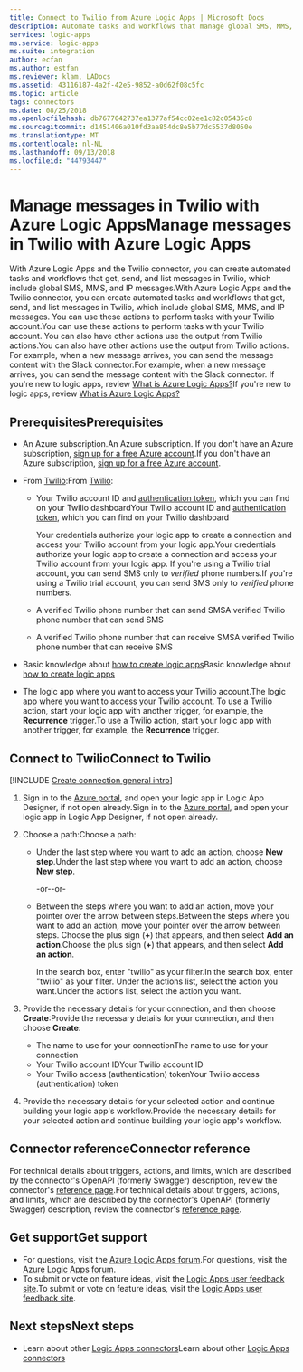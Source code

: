 ```yaml
---
title: Connect to Twilio from Azure Logic Apps | Microsoft Docs
description: Automate tasks and workflows that manage global SMS, MMS, and IP messages through your Twilio account by using Azure Logic Apps
services: logic-apps
ms.service: logic-apps
ms.suite: integration
author: ecfan
ms.author: estfan
ms.reviewer: klam, LADocs
ms.assetid: 43116187-4a2f-42e5-9852-a0d62f08c5fc
ms.topic: article
tags: connectors
ms.date: 08/25/2018
ms.openlocfilehash: db7677042737ea1377af54cc02ee1c82c05435c8
ms.sourcegitcommit: d1451406a010fd3aa854dc8e5b77dc5537d8050e
ms.translationtype: MT
ms.contentlocale: nl-NL
ms.lasthandoff: 09/13/2018
ms.locfileid: "44793447"
---
```

# <a name="manage-messages-in-twilio-with-azure-logic-apps"></a><span data-ttu-id="fbdef-103">Manage messages in Twilio with Azure Logic Apps</span><span class="sxs-lookup"><span data-stu-id="fbdef-103">Manage messages in Twilio with Azure Logic Apps</span></span>

<span data-ttu-id="fbdef-104">With Azure Logic Apps and the Twilio connector, you can create automated tasks and workflows that get, send, and list messages in Twilio, which include global SMS, MMS, and IP messages.</span><span class="sxs-lookup"><span data-stu-id="fbdef-104">With Azure Logic Apps and the Twilio connector, you can create automated tasks and workflows that get, send, and list messages in Twilio, which include global SMS, MMS, and IP messages.</span></span> <span data-ttu-id="fbdef-105">You can use these actions to perform tasks with your Twilio account.</span><span class="sxs-lookup"><span data-stu-id="fbdef-105">You can use these actions to perform tasks with your Twilio account.</span></span> <span data-ttu-id="fbdef-106">You can also have other actions use the output from Twilio actions.</span><span class="sxs-lookup"><span data-stu-id="fbdef-106">You can also have other actions use the output from Twilio actions.</span></span> <span data-ttu-id="fbdef-107">For example, when a new message arrives, you can send the message content with the Slack connector.</span><span class="sxs-lookup"><span data-stu-id="fbdef-107">For example, when a new message arrives, you can send the message content with the Slack connector.</span></span> <span data-ttu-id="fbdef-108">If you're new to logic apps, review [What is Azure Logic Apps?](../logic-apps/logic-apps-overview.md)</span><span class="sxs-lookup"><span data-stu-id="fbdef-108">If you're new to logic apps, review [What is Azure Logic Apps?](../logic-apps/logic-apps-overview.md)</span></span>

## <a name="prerequisites"></a><span data-ttu-id="fbdef-109">Prerequisites</span><span class="sxs-lookup"><span data-stu-id="fbdef-109">Prerequisites</span></span>

* <span data-ttu-id="fbdef-110">An Azure subscription.</span><span class="sxs-lookup"><span data-stu-id="fbdef-110">An Azure subscription.</span></span> <span data-ttu-id="fbdef-111">If you don't have an Azure subscription, <a href="https://azure.microsoft.com/free/" target="_blank">sign up for a free Azure account</a>.</span><span class="sxs-lookup"><span data-stu-id="fbdef-111">If you don't have an Azure subscription, <a href="https://azure.microsoft.com/free/" target="_blank">sign up for a free Azure account</a>.</span></span> 

* <span data-ttu-id="fbdef-112">From [Twilio](https://www.twilio.com/):</span><span class="sxs-lookup"><span data-stu-id="fbdef-112">From [Twilio](https://www.twilio.com/):</span></span> 

  * <span data-ttu-id="fbdef-113">Your Twilio account ID and [authentication token](https://support.twilio.com/hc/en-us/articles/223136027-Auth-Tokens-and-How-to-Change-Them), which you can find on your Twilio dashboard</span><span class="sxs-lookup"><span data-stu-id="fbdef-113">Your Twilio account ID and [authentication token](https://support.twilio.com/hc/en-us/articles/223136027-Auth-Tokens-and-How-to-Change-Them), which you can find on your Twilio dashboard</span></span>

    <span data-ttu-id="fbdef-114">Your credentials authorize your logic app to create a connection and access your Twilio account from your logic app.</span><span class="sxs-lookup"><span data-stu-id="fbdef-114">Your credentials authorize your logic app to create a connection and access your Twilio account from your logic app.</span></span> 
    <span data-ttu-id="fbdef-115">If you're using a Twilio trial account, you can send SMS only to *verified* phone numbers.</span><span class="sxs-lookup"><span data-stu-id="fbdef-115">If you're using a Twilio trial account, you can send SMS only to *verified* phone numbers.</span></span>

  * <span data-ttu-id="fbdef-116">A verified Twilio phone number that can send SMS</span><span class="sxs-lookup"><span data-stu-id="fbdef-116">A verified Twilio phone number that can send SMS</span></span>

  * <span data-ttu-id="fbdef-117">A verified Twilio phone number that can receive SMS</span><span class="sxs-lookup"><span data-stu-id="fbdef-117">A verified Twilio phone number that can receive SMS</span></span>

* <span data-ttu-id="fbdef-118">Basic knowledge about [how to create logic apps](../logic-apps/quickstart-create-first-logic-app-workflow.md)</span><span class="sxs-lookup"><span data-stu-id="fbdef-118">Basic knowledge about [how to create logic apps](../logic-apps/quickstart-create-first-logic-app-workflow.md)</span></span>

* <span data-ttu-id="fbdef-119">The logic app where you want to access your Twilio account.</span><span class="sxs-lookup"><span data-stu-id="fbdef-119">The logic app where you want to access your Twilio account.</span></span> <span data-ttu-id="fbdef-120">To use a Twilio action, start your logic app with another trigger, for example, the **Recurrence** trigger.</span><span class="sxs-lookup"><span data-stu-id="fbdef-120">To use a Twilio action, start your logic app with another trigger, for example, the **Recurrence** trigger.</span></span>

## <a name="connect-to-twilio"></a><span data-ttu-id="fbdef-121">Connect to Twilio</span><span class="sxs-lookup"><span data-stu-id="fbdef-121">Connect to Twilio</span></span>

[!INCLUDE [Create connection general intro](../../includes/connectors-create-connection-general-intro.md)]

1. <span data-ttu-id="fbdef-122">Sign in to the [Azure portal](https://portal.azure.com), and open your logic app in Logic App Designer, if not open already.</span><span class="sxs-lookup"><span data-stu-id="fbdef-122">Sign in to the [Azure portal](https://portal.azure.com), and open your logic app in Logic App Designer, if not open already.</span></span>

1. <span data-ttu-id="fbdef-123">Choose a path:</span><span class="sxs-lookup"><span data-stu-id="fbdef-123">Choose a path:</span></span> 

     * <span data-ttu-id="fbdef-124">Under the last step where you want to add an action, choose **New step**.</span><span class="sxs-lookup"><span data-stu-id="fbdef-124">Under the last step where you want to add an action, choose **New step**.</span></span> 

       <span data-ttu-id="fbdef-125">-or-</span><span class="sxs-lookup"><span data-stu-id="fbdef-125">-or-</span></span>

     * <span data-ttu-id="fbdef-126">Between the steps where you want to add an action, move your pointer over the arrow between steps.</span><span class="sxs-lookup"><span data-stu-id="fbdef-126">Between the steps where you want to add an action, move your pointer over the arrow between steps.</span></span> 
     <span data-ttu-id="fbdef-127">Choose the plus sign (**+**) that appears, and then select **Add an action**.</span><span class="sxs-lookup"><span data-stu-id="fbdef-127">Choose the plus sign (**+**) that appears, and then select **Add an action**.</span></span>
     
       <span data-ttu-id="fbdef-128">In the search box, enter "twilio" as your filter.</span><span class="sxs-lookup"><span data-stu-id="fbdef-128">In the search box, enter "twilio" as your filter.</span></span> 
       <span data-ttu-id="fbdef-129">Under the actions list, select the action you want.</span><span class="sxs-lookup"><span data-stu-id="fbdef-129">Under the actions list, select the action you want.</span></span>

1. <span data-ttu-id="fbdef-130">Provide the necessary details for your connection, and then choose **Create**:</span><span class="sxs-lookup"><span data-stu-id="fbdef-130">Provide the necessary details for your connection, and then choose **Create**:</span></span>

   * <span data-ttu-id="fbdef-131">The name to use for your connection</span><span class="sxs-lookup"><span data-stu-id="fbdef-131">The name to use for your connection</span></span>
   * <span data-ttu-id="fbdef-132">Your Twilio account ID</span><span class="sxs-lookup"><span data-stu-id="fbdef-132">Your Twilio account ID</span></span> 
   * <span data-ttu-id="fbdef-133">Your Twilio access (authentication) token</span><span class="sxs-lookup"><span data-stu-id="fbdef-133">Your Twilio access (authentication) token</span></span>

1. <span data-ttu-id="fbdef-134">Provide the necessary details for your selected action and continue building your logic app's workflow.</span><span class="sxs-lookup"><span data-stu-id="fbdef-134">Provide the necessary details for your selected action and continue building your logic app's workflow.</span></span>

## <a name="connector-reference"></a><span data-ttu-id="fbdef-135">Connector reference</span><span class="sxs-lookup"><span data-stu-id="fbdef-135">Connector reference</span></span>

<span data-ttu-id="fbdef-136">For technical details about triggers, actions, and limits, which are described by the connector's OpenAPI (formerly Swagger) description, review the connector's [reference page](/connectors/twilio/).</span><span class="sxs-lookup"><span data-stu-id="fbdef-136">For technical details about triggers, actions, and limits, which are described by the connector's OpenAPI (formerly Swagger) description, review the connector's [reference page](/connectors/twilio/).</span></span>

## <a name="get-support"></a><span data-ttu-id="fbdef-137">Get support</span><span class="sxs-lookup"><span data-stu-id="fbdef-137">Get support</span></span>

* <span data-ttu-id="fbdef-138">For questions, visit the [Azure Logic Apps forum](https://social.msdn.microsoft.com/Forums/en-US/home?forum=azurelogicapps).</span><span class="sxs-lookup"><span data-stu-id="fbdef-138">For questions, visit the [Azure Logic Apps forum](https://social.msdn.microsoft.com/Forums/en-US/home?forum=azurelogicapps).</span></span>
* <span data-ttu-id="fbdef-139">To submit or vote on feature ideas, visit the [Logic Apps user feedback site](http://aka.ms/logicapps-wish).</span><span class="sxs-lookup"><span data-stu-id="fbdef-139">To submit or vote on feature ideas, visit the [Logic Apps user feedback site](http://aka.ms/logicapps-wish).</span></span>

## <a name="next-steps"></a><span data-ttu-id="fbdef-140">Next steps</span><span class="sxs-lookup"><span data-stu-id="fbdef-140">Next steps</span></span>

* <span data-ttu-id="fbdef-141">Learn about other [Logic Apps connectors](../connectors/apis-list.md)</span><span class="sxs-lookup"><span data-stu-id="fbdef-141">Learn about other [Logic Apps connectors](../connectors/apis-list.md)</span></span>